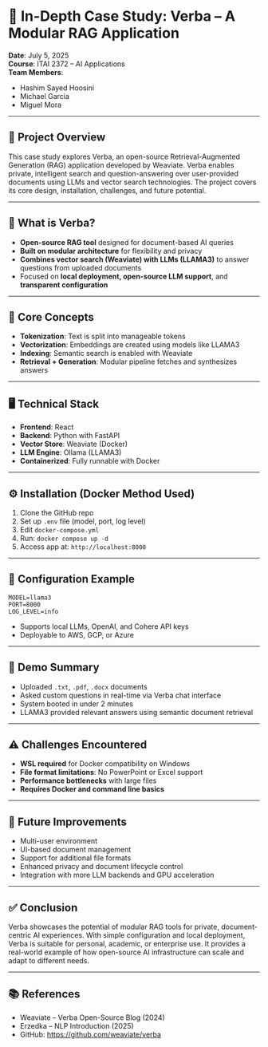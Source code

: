 # 🤖 In-Depth Case Study: Verba – A Modular RAG Application

**Date**: July 5, 2025  
**Course**: ITAI 2372 – AI Applications  
**Team Members**:  
- Hashim Sayed Hoosini  
- Michael Garcia  
- Miguel Mora  

---

## 📘 Project Overview

This case study explores Verba, an open-source Retrieval-Augmented Generation (RAG) application developed by Weaviate. Verba enables private, intelligent search and question-answering over user-provided documents using LLMs and vector search technologies. The project covers its core design, installation, challenges, and future potential.

---

## 🔧 What is Verba?

- **Open-source RAG tool** designed for document-based AI queries  
- **Built on modular architecture** for flexibility and privacy  
- **Combines vector search (Weaviate) with LLMs (LLAMA3)** to answer questions from uploaded documents  
- Focused on **local deployment, open-source LLM support**, and **transparent configuration**

---

## 🧠 Core Concepts

- **Tokenization**: Text is split into manageable tokens  
- **Vectorization**: Embeddings are created using models like LLAMA3  
- **Indexing**: Semantic search is enabled with Weaviate  
- **Retrieval + Generation**: Modular pipeline fetches and synthesizes answers

---

## 🖥️ Technical Stack

- **Frontend**: React  
- **Backend**: Python with FastAPI  
- **Vector Store**: Weaviate (Docker)  
- **LLM Engine**: Ollama (LLAMA3)  
- **Containerized**: Fully runnable with Docker

---

## ⚙️ Installation (Docker Method Used)

1. Clone the GitHub repo  
2. Set up `.env` file (model, port, log level)  
3. Edit `docker-compose.yml`  
4. Run: `docker compose up -d`  
5. Access app at: `http://localhost:8000`

---

## 🧪 Configuration Example

```env
MODEL=llama3
PORT=8000
LOG_LEVEL=info
```

- Supports local LLMs, OpenAI, and Cohere API keys  
- Deployable to AWS, GCP, or Azure  

---

## 💬 Demo Summary

- Uploaded `.txt`, `.pdf`, `.docx` documents  
- Asked custom questions in real-time via Verba chat interface  
- System booted in under 2 minutes  
- LLAMA3 provided relevant answers using semantic document retrieval  

---

## ⚠️ Challenges Encountered

- **WSL required** for Docker compatibility on Windows  
- **File format limitations**: No PowerPoint or Excel support  
- **Performance bottlenecks** with large files  
- **Requires Docker and command line basics**  

---

## 🚀 Future Improvements

- Multi-user environment  
- UI-based document management  
- Support for additional file formats  
- Enhanced privacy and document lifecycle control  
- Integration with more LLM backends and GPU acceleration  

---

## ✅ Conclusion

Verba showcases the potential of modular RAG tools for private, document-centric AI experiences. With simple configuration and local deployment, Verba is suitable for personal, academic, or enterprise use. It provides a real-world example of how open-source AI infrastructure can scale and adapt to different needs.

---

## 📚 References

- Weaviate – Verba Open-Source Blog (2024)  
- Erzedka – NLP Introduction (2025)  
- GitHub: https://github.com/weaviate/verba
